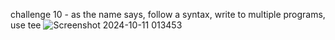 challenge 10 - as the name says, follow a syntax, write to multiple programs, use tee
![Screenshot 2024-10-11 013453](https://github.com/user-attachments/assets/7b7f94a2-5689-4894-84ca-3a58f0b228a2)

